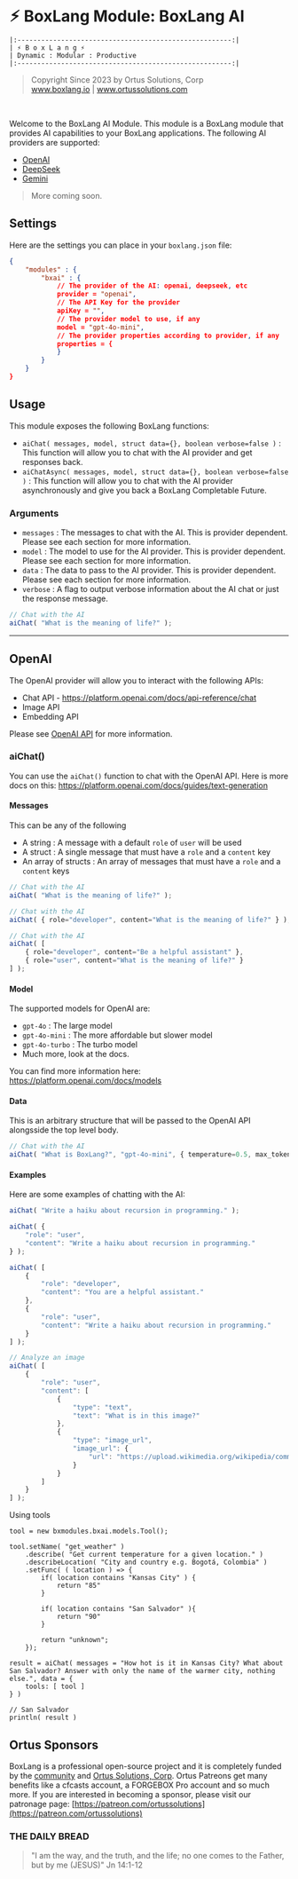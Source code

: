 # ⚡︎ BoxLang Module: BoxLang AI

```
|:------------------------------------------------------:|
| ⚡︎ B o x L a n g ⚡︎
| Dynamic : Modular : Productive
|:------------------------------------------------------:|
```

<blockquote>
	Copyright Since 2023 by Ortus Solutions, Corp
	<br>
	<a href="https://www.boxlang.io">www.boxlang.io</a> |
	<a href="https://www.ortussolutions.com">www.ortussolutions.com</a>
</blockquote>

<p>&nbsp;</p>

Welcome to the BoxLang AI Module. This module is a BoxLang module that provides AI capabilities to your BoxLang applications.  The following AI providers are supported:

- [OpenAI](https://www.openai.com/)
- [DeepSeek](https://www.deepseek.com/)
- [Gemini](https://gemini.google.com/)

> More coming soon.

## Settings

Here are the settings you can place in your `boxlang.json` file:

```json
{
	"modules" : {
		"bxai" : {
			// The provider of the AI: openai, deepseek, etc
			provider = "openai",
			// The API Key for the provider
			apiKey = "",
			// The provider model to use, if any
			model = "gpt-4o-mini",
			// The provider properties according to provider, if any
			properties = {
			}
		}
	}
}
```

## Usage

This module exposes the following BoxLang functions:

- `aiChat( messages, model, struct data={}, boolean verbose=false )` : This function will allow you to chat with the AI provider and get responses back.
- `aiChatAsync( messages, model, struct data={}, boolean verbose=false )` : This function will allow you to chat with the AI provider asynchronously and give you back a BoxLang Completable Future.

### Arguments

- `messages` : The messages to chat with the AI.  This is provider dependent. Please see each section for more information.
- `model` : The model to use for the AI provider.  This is provider dependent. Please see each section for more information.
- `data` : The data to pass to the AI provider.  This is provider dependent. Please see each section for more information.
- `verbose` : A flag to output verbose information about the AI chat or just the response message.

```js
// Chat with the AI
aiChat( "What is the meaning of life?" );
```

----

## OpenAI

The OpenAI provider will allow you to interact with the following APIs:

- Chat API - https://platform.openai.com/docs/api-reference/chat
- Image API
- Embedding API

Please see [OpenAI API](https://beta.openai.com/docs/api-reference) for more information.

### aiChat()

You can use the `aiChat()` function to chat with the OpenAI API.  Here is more docs on this: https://platform.openai.com/docs/guides/text-generation

#### Messages

This can be any of the following

- A string : A message with a default `role` of `user` will be used
- A struct : A single message that must have a `role` and a `content` key
- An array of structs : An array of messages that must have a `role` and a `content` keys

```js
// Chat with the AI
aiChat( "What is the meaning of life?" );
```

```js
// Chat with the AI
aiChat( { role="developer", content="What is the meaning of life?" } );
```

```js
// Chat with the AI
aiChat( [
	{ role="developer", content="Be a helpful assistant" },
	{ role="user", content="What is the meaning of life?" }
] );
```

#### Model

The supported models for OpenAI are:

- `gpt-4o` : The large model
- `gpt-4o-mini` : The more affordable but slower model
- `gpt-4o-turbo` : The turbo model
- Much more, look at the docs.

You can find more information here: https://platform.openai.com/docs/models

#### Data

This is an arbitrary structure that will be passed to the OpenAI API alongsside the top level body.

```js
// Chat with the AI
aiChat( "What is BoxLang?", "gpt-4o-mini", { temperature=0.5, max_tokens=100 } );
```

#### Examples

Here are some examples of chatting with the AI:

```js
aiChat( "Write a haiku about recursion in programming." );

aiChat( {
	"role": "user",
	"content": "Write a haiku about recursion in programming."
} );

aiChat( [
	{
		"role": "developer",
		"content": "You are a helpful assistant."
	},
	{
		"role": "user",
		"content": "Write a haiku about recursion in programming."
	}
] );

// Analyze an image
aiChat( [
    {
		"role": "user",
		"content": [
			{
				"type": "text",
				"text": "What is in this image?"
			},
			{
				"type": "image_url",
				"image_url": {
					"url": "https://upload.wikimedia.org/wikipedia/commons/thumb/d/dd/Gfp-wisconsin-madison-the-nature-boardwalk.jpg/2560px-Gfp-wisconsin-madison-the-nature-boardwalk.jpg"
				}
			}
		]
	}
] );
```

Using tools

```
tool = new bxmodules.bxai.models.Tool();

tool.setName( "get_weather" )
	.describe( "Get current temperature for a given location." )
	.describeLocation( "City and country e.g. Bogotá, Colombia" )
	.setFunc( ( location ) => {
		if( location contains "Kansas City" ) {
			return "85"
		}

		if( location contains "San Salvador" ){
			return "90"
		}

		return "unknown";
	});

result = aiChat( messages = "How hot is it in Kansas City? What about San Salvador? Answer with only the name of the warmer city, nothing else.", data = {
	tools: [ tool ]
} )

// San Salvador
println( result )
```

## Ortus Sponsors

BoxLang is a professional open-source project and it is completely funded by the [community](https://patreon.com/ortussolutions) and [Ortus Solutions, Corp](https://www.ortussolutions.com). Ortus Patreons get many benefits like a cfcasts account, a FORGEBOX Pro account and so much more. If you are interested in becoming a sponsor, please visit our patronage page: [https://patreon.com/ortussolutions](https://patreon.com/ortussolutions)

### THE DAILY BREAD

> "I am the way, and the truth, and the life; no one comes to the Father, but by me (JESUS)" Jn 14:1-12
